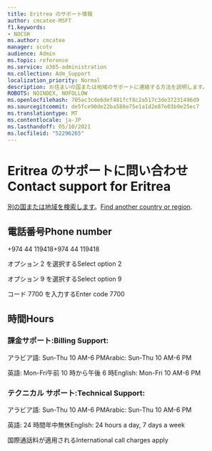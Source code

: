 ```yaml
---
title: Eritrea のサポート情報
author: cmcatee-MSFT
f1.keywords:
- NOCSH
ms.author: cmcatee
manager: scotv
audience: Admin
ms.topic: reference
ms.service: o365-administration
ms.collection: Adm_Support
localization_priority: Normal
description: お住まいの国または地域のサポートに連絡する方法を説明します。
ROBOTS: NOINDEX, NOFOLLOW
ms.openlocfilehash: 705ac3cde6def481fcf8c2a517c3de37231496d9
ms.sourcegitcommit: de5fce90de22ba588e75e1a1d2e87e03b9e25ec7
ms.translationtype: MT
ms.contentlocale: ja-JP
ms.lasthandoff: 05/10/2021
ms.locfileid: "52296265"
---
```

# <a name="contact-support-for-eritrea"></a><span data-ttu-id="d86f0-103">Eritrea のサポートに問い合わせ</span><span class="sxs-lookup"><span data-stu-id="d86f0-103">Contact support for Eritrea</span></span>

<span data-ttu-id="d86f0-104">[別の国または地域を検索します](../../business-video/get-help-support.md)。</span><span class="sxs-lookup"><span data-stu-id="d86f0-104">[Find another country or region](../../business-video/get-help-support.md).</span></span>

## <a name="phone-number"></a><span data-ttu-id="d86f0-105">電話番号</span><span class="sxs-lookup"><span data-stu-id="d86f0-105">Phone number</span></span>
<span data-ttu-id="d86f0-106">+974 44 119418</span><span class="sxs-lookup"><span data-stu-id="d86f0-106">+974 44 119418</span></span>

<span data-ttu-id="d86f0-107">オプション 2 を選択する</span><span class="sxs-lookup"><span data-stu-id="d86f0-107">Select option 2</span></span>

<span data-ttu-id="d86f0-108">オプション 9 を選択する</span><span class="sxs-lookup"><span data-stu-id="d86f0-108">Select option 9</span></span>

<span data-ttu-id="d86f0-109">コード 7700 を入力する</span><span class="sxs-lookup"><span data-stu-id="d86f0-109">Enter code 7700</span></span>

## <a name="hours"></a><span data-ttu-id="d86f0-110">時間</span><span class="sxs-lookup"><span data-stu-id="d86f0-110">Hours</span></span>
### <a name="billing-support"></a><span data-ttu-id="d86f0-111">課金サポート:</span><span class="sxs-lookup"><span data-stu-id="d86f0-111">Billing Support:</span></span>

<span data-ttu-id="d86f0-112">アラビア語: Sun-Thu 10 AM-6 PM</span><span class="sxs-lookup"><span data-stu-id="d86f0-112">Arabic: Sun-Thu 10 AM-6 PM</span></span>

<span data-ttu-id="d86f0-113">英語: Mon-Fri午前 10 時から午後 6 時</span><span class="sxs-lookup"><span data-stu-id="d86f0-113">English: Mon-Fri 10 AM-6 PM</span></span>

### <a name="technical-support"></a><span data-ttu-id="d86f0-114">テクニカル サポート:</span><span class="sxs-lookup"><span data-stu-id="d86f0-114">Technical Support:</span></span>

<span data-ttu-id="d86f0-115">アラビア語: Sun-Thu 10 AM-6 PM</span><span class="sxs-lookup"><span data-stu-id="d86f0-115">Arabic: Sun-Thu 10 AM-6 PM</span></span>

<span data-ttu-id="d86f0-116">英語: 24 時間年中無休</span><span class="sxs-lookup"><span data-stu-id="d86f0-116">English: 24 hours a day, 7 days a week</span></span>

<span data-ttu-id="d86f0-117">国際通話料が適用される</span><span class="sxs-lookup"><span data-stu-id="d86f0-117">International call charges apply</span></span>
